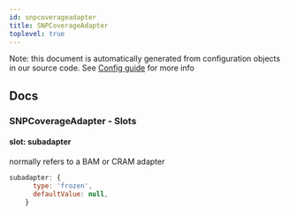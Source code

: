 ```yaml
---
id: snpcoverageadapter
title: SNPCoverageAdapter
toplevel: true
---
```


Note: this document is automatically generated from configuration objects in our
source code. See [Config guide](/docs/config_guide) for more info

## Docs

### SNPCoverageAdapter - Slots

#### slot: subadapter

normally refers to a BAM or CRAM adapter

```js
subadapter: {
      type: 'frozen',
      defaultValue: null,
    }
```
